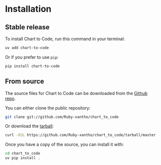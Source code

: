 # Installation

## Stable release

To install Chart to Code, run this command in your terminal:

```sh
uv add chart-to-code
```

Or if you prefer to use `pip`:

```sh
pip install chart-to-code
```

## From source

The source files for Chart to Code can be downloaded from the [Github repo](https://github.com/Ruby-xantho/chart_to_code).

You can either clone the public repository:

```sh
git clone git://github.com/Ruby-xantho/chart_to_code
```

Or download the [tarball](https://github.com/Ruby-xantho/chart_to_code/tarball/master):

```sh
curl -OJL https://github.com/Ruby-xantho/chart_to_code/tarball/master
```

Once you have a copy of the source, you can install it with:

```sh
cd chart_to_code
uv pip install .
```
